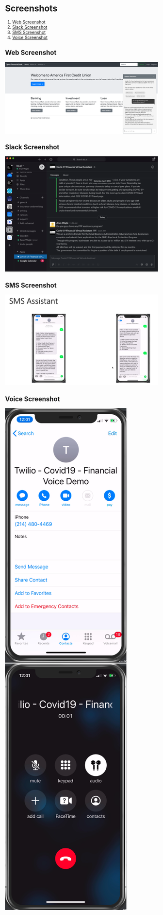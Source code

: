 # Screenshots

1. [Web Screenshot](#web-screenshots-1)
2. [Slack Screenshot](#slack-screenshots-1)
3. [SMS Screenshot](#sms-screenshots-1)
4. [Voice Screenshot](#voice-screenshots-1)


## Web Screenshot


<img src="/design-docs/images/web-screenshot.png"/>


## Slack Screenshot


<img src="/design-docs/images/slack-screenshot.png"/>


## SMS Screenshot


<img src="/design-docs/images/sms-screenshot.png"/>


## Voice Screenshot


<img src="/design-docs/images/voice-screenshot.png" width="400"/> <img src="/design-docs/images/voice1-screenshot.png" width="400"/>


